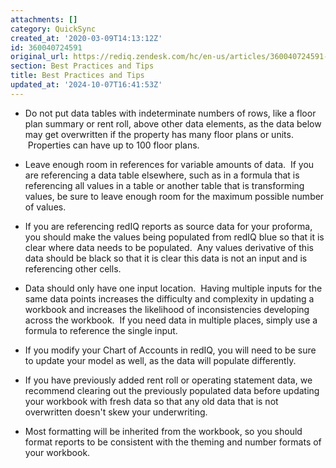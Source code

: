 ```yaml
---
attachments: []
category: QuickSync
created_at: '2020-03-09T14:13:12Z'
id: 360040724591
original_url: https://rediq.zendesk.com/hc/en-us/articles/360040724591-Best-Practices-and-Tips
section: Best Practices and Tips
title: Best Practices and Tips
updated_at: '2024-10-07T16:41:53Z'
---
```


* Do not put data tables with indeterminate numbers of rows, like a floor plan summary or rent roll, above other data elements, as the data below may get overwritten if the property has many floor plans or units.  Properties can have up to 100 floor plans.

* Leave enough room in references for variable amounts of data.  If you are referencing a data table elsewhere, such as in a formula that is referencing all values in a table or another table that is transforming values, be sure to leave enough room for the maximum possible number of values.
* If you are referencing redIQ reports as source data for your proforma, you should make the values being populated from redIQ blue so that it is clear where data needs to be populated.  Any values derivative of this data should be black so that it is clear this data is not an input and is referencing other cells.
* Data should only have one input location.  Having multiple inputs for the same data points increases the difficulty and complexity in updating a workbook and increases the likelihood of inconsistencies developing across the workbook.  If you need data in multiple places, simply use a formula to reference the single input.
* If you modify your Chart of Accounts in redIQ, you will need to be sure to update your model as well, as the data will populate differently.
* If you have previously added rent roll or operating statement data, we recommend clearing out the previously populated data before updating your workbook with fresh data so that any old data that is not overwritten doesn't skew your underwriting.

* Most formatting will be inherited from the workbook, so you should format reports to be consistent with the theming and number formats of your workbook.